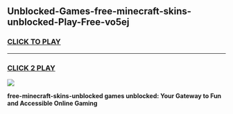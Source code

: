 
## Unblocked-Games-free-minecraft-skins-unblocked-Play-Free-vo5ej
<h3>
<a href="https://premium76.site?title=free-minecraft-skins-unblocked&ref=21A">CLICK TO PLAY</a></h3>
<hr>

<h3>
<a href="https://premium76.site?title=free-minecraft-skins-unblocked&ref=21A">CLICK 2 PLAY</a>
  
</h3>

<a href="https://premium76.site?title=free-minecraft-skins-unblocked&ref=21A"><img src="https://clearcache.store/games.png"></a>


**free-minecraft-skins-unblocked games unblocked: Your Gateway to Fun and Accessible Online Gaming**
